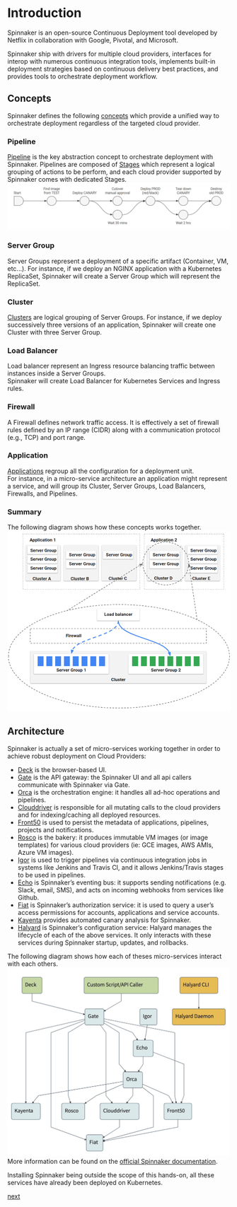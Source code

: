 # Introduction
Spinnaker is an open-source Continuous Deployment tool developed by Netflix in collaboration with Google, Pivotal, and Microsoft.  

Spinnaker ship with drivers for multiple cloud providers, interfaces for interop with numerous continuous integration tools, implements built-in deployment strategies based on continuous delivery best practices, and provides tools to orchestrate deployment workflow.  

## Concepts
Spinnaker defines the following [concepts](https://www.spinnaker.io/concepts/) which provide a unified way to orchestrate deployment regardless of the targeted cloud provider.

### Pipeline
[Pipeline](https://www.spinnaker.io/concepts/#pipeline) is the key abstraction concept to orchestrate deployment with Spinnaker.
Pipelines are composed of [Stages](https://www.spinnaker.io/concepts/#stage) which represent a logical grouping of actions to be perform, and each cloud provider supported by Spinnaker comes with dedicated Stages.  
![pipelines](pipelines.png)  

### Server Group
Server Groups represent a deployment of a specific artifact (Container, VM, etc...). 
For instance, if we deploy an NGINX application with a Kubernetes ReplicaSet, Spinnaker will create a Server Group which will represent the ReplicaSet.

### Cluster
[Clusters](https://www.spinnaker.io/concepts/clusters/) are logical grouping of Server Groups.
For instance, if we deploy successively three versions of an application, Spinnaker will create one Cluster with three Server Group.  

### Load Balancer
Load balancer represent an Ingress resource balancing traffic between instances inside a Server Groups.  
Spinnaker will create Load Balancer for Kubernetes Services and Ingress rules. 

### Firewall
A Firewall defines network traffic access. It is effectively a set of firewall rules defined by an IP range (CIDR) along with a communication protocol (e.g., TCP) and port range.

### Application
[Applications](https://www.spinnaker.io/guides/user/applications/) regroup all the configuration for a deployment unit.  
For instance, in a micro-service architecture an application might represent a service, and will group its Cluster, Server Groups, Load Balancers, Firewalls, and Pipelines.

### Summary
The following diagram shows how these concepts works together.
![Clusters](clusters.png)

## Architecture
Spinnaker is actually a set of micro-services working together in order to achieve robust deployment on Cloud Providers:  
- [Deck](https://github.com/spinnaker/deck) is the browser-based UI.
- [Gate](https://github.com/spinnaker/gate) is the API gateway: the Spinnaker UI and all api callers communicate with Spinnaker via Gate.
- [Orca](https://github.com/spinnaker/orca) is the orchestration engine: it handles all ad-hoc operations and pipelines.
- [Clouddriver](https://github.com/spinnaker/clouddriver) is responsible for all mutating calls to the cloud providers and for indexing/caching all deployed resources.
- [Front50](https://github.com/spinnaker/front50) is used to persist the metadata of applications, pipelines, projects and notifications.
- [Rosco](https://github.com/spinnaker/rosco) is the bakery: it produces immutable VM images (or image templates) for various cloud providers (ie: GCE images, AWS AMIs, Azure VM images).
- [Igor](https://github.com/spinnaker/igor) is used to trigger pipelines via continuous integration jobs in systems like Jenkins and Travis CI, and it allows Jenkins/Travis stages to be used in pipelines.
- [Echo](https://github.com/spinnaker/echo) is Spinnaker’s eventing bus: it supports sending notifications (e.g. Slack, email, SMS), and acts on incoming webhooks from services like Github.
- [Fiat](https://github.com/spinnaker/fiat) is Spinnaker’s authorization service: it is used to query a user’s access permissions for accounts, applications and service accounts.
- [Kayenta](https://github.com/spinnaker/kayenta) provides automated canary analysis for Spinnaker.
- [Halyard](https://github.com/spinnaker/halyard) is Spinnaker’s configuration service: Halyard manages the lifecycle of each of the above services. It only interacts with these services during Spinnaker startup, updates, and rollbacks.

The following diagram shows how each of theses micro-services interact with each others.
![A diagram showing how services interact with each others](./spinnaker_architecture_schema.jpeg)  
More information can be found on the [official Spinnaker documentation](https://www.spinnaker.io/reference/architecture/).

Installing Spinnaker being outside the scope of this hands-on, all these services have already been deployed on Kubernetes.

[next](../exercise1/README.md)
